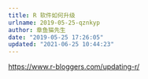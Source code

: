 ```yaml
---
title: R 软件如何升级
urlname: 2019-05-25-qznkyp
author: 章鱼猫先生
date: "2019-05-25 17:26:05"
updated: "2021-06-25 10:44:23"
---
```


<https://www.r-bloggers.com/updating-r/>
